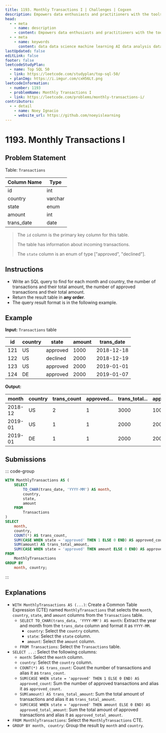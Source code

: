 ```yaml
---
title: 1193. Monthly Transactions I | Challenges | Cogxen
description: Empowers data enthusiasts and practitioners with the tools and knowledge to unlock the potential of data.
head:
  - - meta
    - name: description
    - content: Empowers data enthusiasts and practitioners with the tools and knowledge to unlock the potential of data.
  - - meta
    - name: keywords
      content: data data science machine learning AI data analysis data-driven data enthusiasts data practitioners
lastUpdated: false
editLink: false
footer: false
leetcodeStudyPlan:
  - name: Top SQL 50
  - link: https://leetcode.com/studyplan/top-sql-50/
  - planImg: https://i.imgur.com/cxH56Lt.png
leetcodeInformation:
  - number: 1193
  - problemName: Monthly Transactions I
  - link: https://leetcode.com/problems/monthly-transactions-i/
contributors:
  - - detail
    - name: Noey Ignacio
    - website_url: https://github.com/noeyislearning
---
```


# 1193. Monthly Transactions I

## Problem Statement

Table: `Transactions`

| Column Name | Type    |
| ----------- | ------- |
| id          | int     |
| country     | varchar |
| state       | enum    |
| amount      | int     |
| trans_date  | date    |

> The `id` column is the primary key column for this table.
>
> The table has information about incoming transactions.
>
> The `state` column is an enum of type ["approved", "declined"].

## Instructions

- Write an SQL query to find for each month and country, the number of transactions and their total amount, the number of approved transactions and their total amount.
- Return the result table in **any order**.
- The query result format is in the following example.

## Example

**Input:** `Transactions` table

| id  | country | state    | amount | trans_date |
| --- | ------- | -------- | ------ | ---------- |
| 121 | US      | approved | 1000   | 2018-12-18 |
| 122 | US      | declined | 2000   | 2018-12-19 |
| 123 | US      | approved | 2000   | 2019-01-01 |
| 124 | DE      | approved | 2000   | 2019-01-07 |

**Output:**

| month   | country | trans_count | approved... | trans_total... | approved_total... |
| ------- | ------- | ----------- | ----------- | -------------- | ----------------- |
| 2018-12 | US      | 2           | 1           | 3000           | 1000              |
| 2019-01 | US      | 1           | 1           | 2000           | 2000              |
| 2019-01 | DE      | 1           | 1           | 2000           | 2000              |

## Submissions

::: code-group

```sql [PostgreSQL] :line-numbers
WITH MonthlyTransactions AS (
    SELECT
        TO_CHAR(trans_date, 'YYYY-MM') AS month,
        country,
        state,
        amount
    FROM
        Transactions
)
SELECT
    month,
    country,
    COUNT(*) AS trans_count,
    SUM(CASE WHEN state = 'approved' THEN 1 ELSE 0 END) AS approved_count,
    SUM(amount) AS trans_total_amount,
    SUM(CASE WHEN state = 'approved' THEN amount ELSE 0 END) AS approved_total_amount
FROM
    MonthlyTransactions
GROUP BY
    month, country;
```

:::

## Explanations

<CustomAccordion title="PostgreSQL" submitted_by="@noeyislearning" submit_website_url="https://github.com/noeyislearning" :collapsed=false>

- `WITH MonthlyTransactions AS (...)`: Create a Common Table Expression (CTE) named `MonthlyTransactions` that selects the `month`, `country`, `state`, and `amount` columns from the `Transactions` table.
  - `SELECT TO_CHAR(trans_data, 'YYYY-MM') AS month`: Extract the year and month from the `trans_date` column and format it as `YYYY-MM`.
    - `country`: Select the `country` column.
    - `state`: Select the `state` column.
    - `amount`: Select the `amount` column.
  - `FROM Transactions`: Select the `Transactions` table.
- `SELECT ...`: Select the following columns:
  - `month`: Select the `month` column.
  - `country`: Select the `country` column.
  - `COUNT(*) AS trans_count`: Count the number of transactions and alias it as `trans_count`.
  - `SUM(CASE WHEN state = 'approved' THEN 1 ELSE 0 END) AS approved_count`: Sum the number of approved transactions and alias it as `approved_count`.
  - `SUM(amount) AS trans_total_amount`: Sum the total amount of transactions and alias it as `trans_total_amount`.
  - `SUM(CASE WHEN state = 'approved' THEN amount ELSE 0 END) AS approved_total_amount`: Sum the total amount of approved transactions and alias it as `approved_total_amount`.
- `FROM MonthlyTransactions`: Select the `MonthlyTransactions` CTE.
- `GROUP BY month, country`: Group the result by `month` and `country`.

</CustomAccordion>
